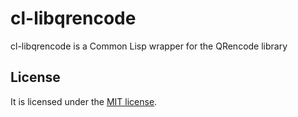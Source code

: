 # cl-libqrencode

cl-libqrencode is a Common Lisp wrapper for the QRencode library 

## License

It is licensed under the [MIT license](https://opensource.org/licenses/MIT).

